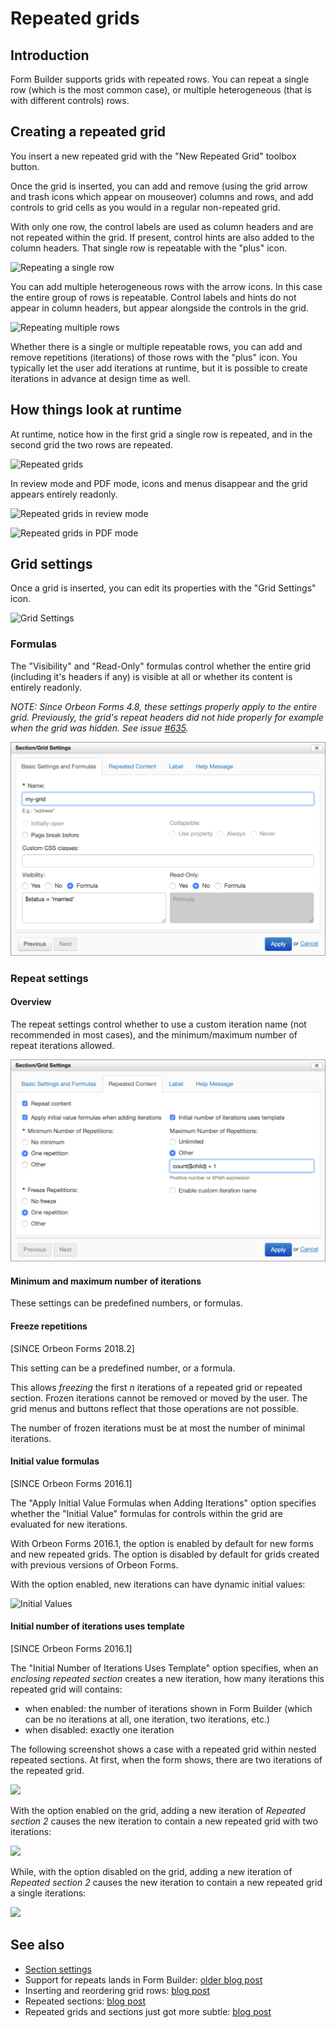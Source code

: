 # Repeated grids

## Introduction

Form Builder supports grids with repeated rows. You can repeat a single row (which is the most common case), or multiple heterogeneous (that is with different controls) rows.

## Creating a repeated grid

You insert a new repeated grid with the "New Repeated Grid" toolbox button.

Once the grid is inserted, you can add and remove (using the grid arrow and trash icons which appear on mouseover) columns and rows, and add controls to grid cells as you would in a regular non-repeated grid.

With only one row, the control labels are used as column headers and are not repeated within the grid. If present, control hints are also added to the column headers. That single row is repeatable with the "plus" icon.

![Repeating a single row](images/repeated-grid-single.png)

You can add multiple heterogeneous rows with the arrow icons. In this case the entire group of rows is repeatable. Control labels and hints do not appear in column headers, but appear alongside the controls in the grid.

![Repeating multiple rows](images/repeated-grid-multiple.png)

Whether there is a single or multiple repeatable rows, you can add and remove repetitions (iterations) of those rows with the "plus" icon. You typically let the user add iterations at runtime, but it is possible to create iterations in advance at design time as well.

## How things look at runtime

At runtime, notice how in the first grid a single row is repeated, and in the second grid the two rows are repeated.

![Repeated grids](../form-runner/images/repeated-grids.png)

In review mode and PDF mode, icons and menus disappear and the grid appears entirely readonly.

![Repeated grids in review mode](../form-runner/images/repeated-grids-view.png)

![Repeated grids in PDF mode](../form-runner/images/repeated-grids-pdf.png)

## Grid settings

Once a grid is inserted, you can edit its properties with the "Grid Settings" icon.

![Grid Settings](images/repeated-grid-settings-icon.png)

### Formulas

The "Visibility" and "Read-Only" formulas control whether the entire grid (including it's headers if any) is visible at all or whether its content is entirely readonly.

*NOTE: Since Orbeon Forms 4.8, these settings properly apply to the entire grid. Previously, the grid's repeat headers did not hide properly for example when the grid was hidden. See issue [#635](https://github.com/orbeon/orbeon-forms/issues/635).*

![Basic Settings and Formulas](images/repeated-grid-settings-basic.png)

### Repeat settings

#### Overview

The repeat settings control whether to use a custom iteration name (not recommended in most cases), and the minimum/maximum number of repeat iterations allowed.

![Repeated Content](images/repeated-grid-settings-repeat.png)

#### Minimum and maximum number of iterations

These settings can be predefined numbers, or formulas.

#### Freeze repetitions

[SINCE Orbeon Forms 2018.2]

This setting can be a predefined number, or a formula.

This allows *freezing* the first *n* iterations of a repeated grid or repeated section. Frozen iterations cannot be removed or moved by the user. The grid menus and buttons reflect that those operations are not possible.

The number of frozen iterations must be at most the number of minimal iterations.

#### Initial value formulas

[SINCE Orbeon Forms 2016.1]

The "Apply Initial Value Formulas when Adding Iterations" option specifies whether the "Initial Value" formulas for controls within the grid are evaluated for new iterations.

With Orbeon Forms 2016.1, the option is enabled by default for new forms and new repeated grids. The option is disabled by default for grids created with previous versions of Orbeon Forms.

With the option enabled, new iterations can have dynamic initial values:

![Initial Values](images/iterations-initial-values.png)

#### Initial number of iterations uses template

[SINCE Orbeon Forms 2016.1]

The "Initial Number of Iterations Uses Template" option specifies, when an *enclosing repeated section* creates a new iteration, how many iterations this repeated grid will contains:

- when enabled: the number of iterations shown in Form Builder (which can be no iterations at all, one iteration, two iterations, etc.)
- when disabled: exactly one iteration

The following screenshot shows a case with a repeated grid within nested repeated sections. At first, when the form shows, there are two iterations of the repeated grid.

![](images/iterations-initial.png)

With the option enabled on the grid, adding a new iteration of _Repeated section 2_ causes the new iteration to contain a new repeated grid with two iterations:

![](images/iterations-template.png)

While, with the option disabled on the grid, adding a new iteration of _Repeated section 2_ causes the new iteration to contain a new repeated grid a single iterations:

![](images/iterations-single.png)

<!--

Example:

![Initial Iterations](images/)
-->

## See also

- [Section settings](section-settings.md)
- Support for repeats lands in Form Builder: [older blog post](https://blog.orbeon.com/2012/04/support-for-repeats-lands-in-form.html)
- Inserting and reordering grid rows: [blog post](https://blog.orbeon.com/2013/11/inserting-and-reordering-grid-rows.html)
- Repeated sections: [blog post](https://blog.orbeon.com/2014/01/repeated-sections.html)
- Repeated grids and sections just got more subtle: [blog post](https://blog.orbeon.com/2015/10/repeated-grids-and-sections-just-got.html)
